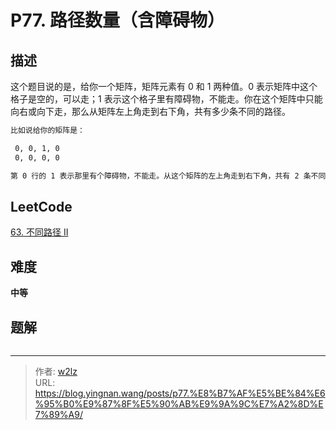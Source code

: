 # P77. 路径数量（含障碍物）


<!--more-->

## 描述

这个题目说的是，给你一个矩阵，矩阵元素有 0 和 1 两种值。0 表示矩阵中这个格子是空的，可以走；1 表示这个格子里有障碍物，不能走。你在这个矩阵中只能向右或向下走，那么从矩阵左上角走到右下角，共有多少条不同的路径。

```markdown
比如说给你的矩阵是：

 0, 0, 1, 0
 0, 0, 0, 0

第 0 行的 1 表示那里有个障碍物，不能走。从这个矩阵的左上角走到右下角，共有 2 条不同的路径，因此要返回 2。
```

## LeetCode

[63. 不同路径 II](https://leetcode.cn/problems/unique-paths-ii/description/)

## 难度

**中等**

## 题解

```java

```


---

> 作者: [w2lz](https://github.com/w2lz)  
> URL: https://blog.yingnan.wang/posts/p77.%E8%B7%AF%E5%BE%84%E6%95%B0%E9%87%8F%E5%90%AB%E9%9A%9C%E7%A2%8D%E7%89%A9/  

